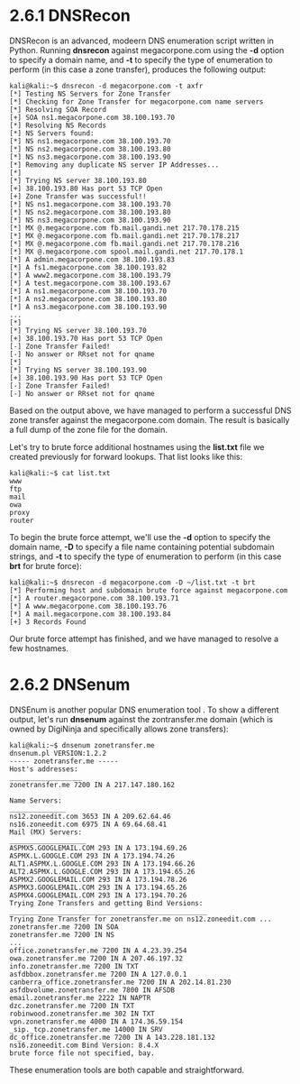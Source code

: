 # 2.6.1 DNSRecon
DNSRecon is an advanced, modeern DNS enumeration script written in Python. Running **dnsrecon** against megacorpone.com using the **-d** option to specify a domain name, and **-t** to specify the type of enumeration to perform (in this case a zone transfer), produces the following output:
```
kali@kali:~$ dnsrecon -d megacorpone.com -t axfr
[*] Testing NS Servers for Zone Transfer
[*] Checking for Zone Transfer for megacorpone.com name servers
[*] Resolving SOA Record
[+] SOA ns1.megacorpone.com 38.100.193.70
[*] Resolving NS Records
[*] NS Servers found:
[*] NS ns1.megacorpone.com 38.100.193.70
[*] NS ns2.megacorpone.com 38.100.193.80
[*] NS ns3.megacorpone.com 38.100.193.90
[*] Removing any duplicate NS server IP Addresses...
[*]
[*] Trying NS server 38.100.193.80
[+] 38.100.193.80 Has port 53 TCP Open
[+] Zone Transfer was successful!!
[*] NS ns1.megacorpone.com 38.100.193.70
[*] NS ns2.megacorpone.com 38.100.193.80
[*] NS ns3.megacorpone.com 38.100.193.90
[*] MX @.megacorpone.com fb.mail.gandi.net 217.70.178.215
[*] MX @.megacorpone.com fb.mail.gandi.net 217.70.178.217
[*] MX @.megacorpone.com fb.mail.gandi.net 217.70.178.216
[*] MX @.megacorpone.com spool.mail.gandi.net 217.70.178.1
[*] A admin.megacorpone.com 38.100.193.83
[*] A fs1.megacorpone.com 38.100.193.82
[*] A www2.megacorpone.com 38.100.193.79
[*] A test.megacorpone.com 38.100.193.67
[*] A ns1.megacorpone.com 38.100.193.70
[*] A ns2.megacorpone.com 38.100.193.80
[*] A ns3.megacorpone.com 38.100.193.90
...
[*]
[*] Trying NS server 38.100.193.70
[+] 38.100.193.70 Has port 53 TCP Open
[-] Zone Transfer Failed!
[-] No answer or RRset not for qname
[*]
[*] Trying NS server 38.100.193.90
[+] 38.100.193.90 Has port 53 TCP Open
[-] Zone Transfer Failed!
[-] No answer or RRset not for qname
```

Based on the output above, we have managed to perform a successful DNS zone transfer against the megacorpone.com domain. The result is basically a full dump of the zone file for the domain.

Let's try to brute force additional hostnames using the **list.txt** file we created previously for forward lookups. That list looks like this:
```
kali@kali:~$ cat list.txt
www
ftp
mail
owa
proxy
router
```

To begin the brute force attempt, we'll use the **-d** option to specify the domain name, **-D** to specify a file name containing potential subdomain strings, and **-t** to specify the type of enumeration to perform (in this case **brt** for brute force):
```
kali@kali:~$ dnsrecon -d megacorpone.com -D ~/list.txt -t brt
[*] Performing host and subdomain brute force against megacorpone.com
[*] A router.megacorpone.com 38.100.193.71
[*] A www.megacorpone.com 38.100.193.76
[*] A mail.megacorpone.com 38.100.193.84
[+] 3 Records Found
```

Our brute force attempt has finished, and we have managed to resolve a few hostnames.

# 2.6.2 DNSenum
DNSEnum is another popular DNS enumeration tool . To show a different output, let's run **dnsenum** against the zontransfer.me domain (which is owned by DigiNinja and specifically allows zone transfers):
```
kali@kali:~$ dnsenum zonetransfer.me
dnsenum.pl VERSION:1.2.2
----- zonetransfer.me -----
Host's addresses:
__________________
zonetransfer.me 7200 IN A 217.147.180.162

Name Servers:
______________
ns12.zoneedit.com 3653 IN A 209.62.64.46
ns16.zoneedit.com 6975 IN A 69.64.68.41
Mail (MX) Servers:
___________________
ASPMX5.GOOGLEMAIL.COM 293 IN A 173.194.69.26
ASPMX.L.GOOGLE.COM 293 IN A 173.194.74.26
ALT1.ASPMX.L.GOOGLE.COM 293 IN A 173.194.66.26
ALT2.ASPMX.L.GOOGLE.COM 293 IN A 173.194.65.26
ASPMX2.GOOGLEMAIL.COM 293 IN A 173.194.78.26
ASPMX3.GOOGLEMAIL.COM 293 IN A 173.194.65.26
ASPMX4.GOOGLEMAIL.COM 293 IN A 173.194.70.26
Trying Zone Transfers and getting Bind Versions:
_________________________________________________
Trying Zone Transfer for zonetransfer.me on ns12.zoneedit.com ...
zonetransfer.me 7200 IN SOA
zonetransfer.me 7200 IN NS
...
office.zonetransfer.me 7200 IN A 4.23.39.254
owa.zonetransfer.me 7200 IN A 207.46.197.32
info.zonetransfer.me 7200 IN TXT
asfdbbox.zonetransfer.me 7200 IN A 127.0.0.1
canberra_office.zonetransfer.me 7200 IN A 202.14.81.230
asfdbvolume.zonetransfer.me 7800 IN AFSDB
email.zonetransfer.me 2222 IN NAPTR
dzc.zonetransfer.me 7200 IN TXT
robinwood.zonetransfer.me 302 IN TXT
vpn.zonetransfer.me 4000 IN A 174.36.59.154
_sip._tcp.zonetransfer.me 14000 IN SRV
dc_office.zonetransfer.me 7200 IN A 143.228.181.132
ns16.zoneedit.com Bind Version: 8.4.X
brute force file not specified, bay.
```

These enumeration tools are both capable and straightforward. 
